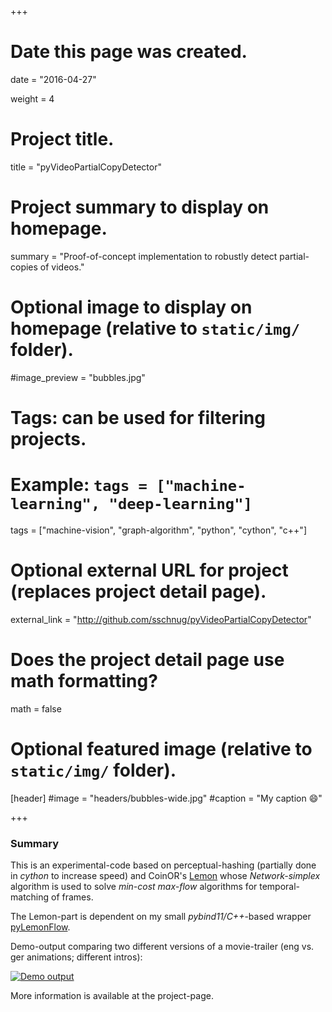 +++
# Date this page was created.
date = "2016-04-27"

weight = 4

# Project title.
title = "pyVideoPartialCopyDetector"

# Project summary to display on homepage.
summary = "Proof-of-concept implementation to robustly detect partial-copies of videos."

# Optional image to display on homepage (relative to `static/img/` folder).
#image_preview = "bubbles.jpg"

# Tags: can be used for filtering projects.
# Example: `tags = ["machine-learning", "deep-learning"]`
tags = ["machine-vision", "graph-algorithm", "python", "cython", "c++"]

# Optional external URL for project (replaces project detail page).
external_link = "http://github.com/sschnug/pyVideoPartialCopyDetector"

# Does the project detail page use math formatting?
math = false

# Optional featured image (relative to `static/img/` folder).
[header]
#image = "headers/bubbles-wide.jpg"
#caption = "My caption :smile:"

+++

### Summary
This is an experimental-code based on perceptual-hashing (partially done in *cython* to increase speed) and CoinOR's [Lemon](http://lemon.cs.elte.hu/trac/lemon) whose *Network-simplex* algorithm is used to solve *min-cost max-flow* algorithms for temporal-matching of frames.

The Lemon-part is dependent on my small *pybind11/C++*-based wrapper [pyLemonFlow](https://github.com/sschnug/pyLemonFlow).

Demo-output comparing two different versions of a movie-trailer (eng vs. ger animations; different intros):

[![Demo output](https://i.imgur.com/i2Dzqsa.jpg)](https://i.imgur.com/i2Dzqsa.jpg)

More information is available at the project-page.
